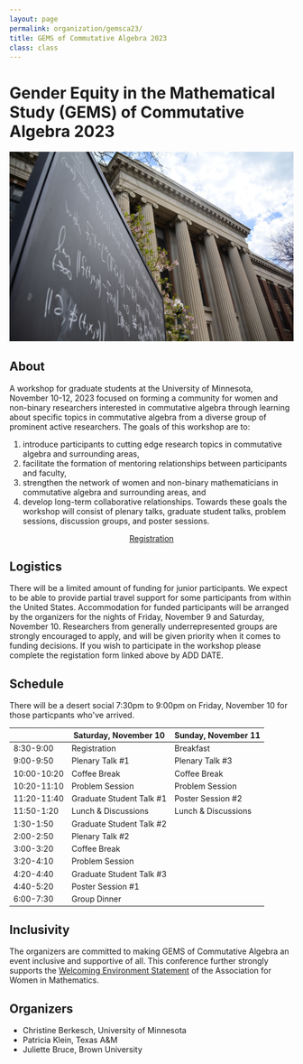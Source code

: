 ```yaml
---
layout: page
permalink: organization/gemsca23/
title: GEMS of Commutative Algebra 2023
class: class
---
```


# Gender Equity in the Mathematical Study (GEMS) of Commutative Algebra 2023
![GOS](/images/umn.jpg "UMN Math Building")

## About
A workshop for graduate students at the University of Minnesota, November 10-12, 2023 focused on forming a community for women and non-binary researchers interested in commutative algebra through learning about specific topics in commutative algebra from a diverse group of prominent active researchers. The goals of this workshop are to:
1. introduce participants to cutting edge research topics in commutative algebra and surrounding areas,
2. facilitate the formation of mentoring relationships between participants and faculty,
3. strengthen the network of women and non-binary mathematicians in commutative
algebra and surrounding areas, and
4. develop long-term collaborative relationships.
Towards these goals the workshop will consist of plenary talks, graduate student talks, problem sessions, discussion groups, and poster sessions.

<div class="button-container" style="text-align: center">
    <a href="https://scholar.harvard.edu/files/joeharris/files/000-final-3264.pdf" class="button" style="margin:5px">
    <i class="fas fa-book" aria-hidden="true"></i>
    Registration
    </a>
</div>

## Logistics

There will be a limited amount of funding for junior participants. We expect to be able to provide partial travel support for some participants from within the United States. Accommodation for funded participants will be arranged by the organizers for the nights of Friday, November 9 and Saturday, November 10. Researchers from generally underrepresented groups are strongly encouraged to apply, and will be given priority when it comes to funding decisions. If you wish to participate in the workshop please complete the registation form linked above by ADD DATE.

## Schedule 

There will be a desert social 7:30pm to 9:00pm on Friday, November 10 for those particpants who've arrived.

|                     | Saturday, November 10      | Sunday, November 11 |
| --------              | ---------  | -----  |
| 8:30-9:00 | Registration | Breakfast |
| 9:00-9:50 | Plenary Talk #1 | Plenary Talk #3 |
| 10:00-10:20 | Coffee Break | Coffee Break |
| 10:20-11:10 | Problem Session | Problem Session |
| 11:20-11:40 | Graduate Student Talk #1 | Poster Session #2 |
| 11:50-1:20 | Lunch & Discussions | Lunch & Discussions |
| 1:30-1:50 | Graduate Student Talk #2 | |
| 2:00-2:50 | Plenary Talk #2 | |
| 3:00-3:20 | Coffee Break | |
| 3:20-4:10 | Problem Session | |
| 4:20-4:40 | Graduate Student Talk #3 | |
| 4:40-5:20 | Poster Session #1 | |
| 6:00-7:30 | Group Dinner | |


## Inclusivity

The organizers are committed to making GEMS of Commutative Algebra an event inclusive and supportive of all. This conference further strongly supports the [Welcoming Environment Statement](https://awm-math.org/policy-advocacy/welcoming-environment/) of the Association for Women in Mathematics.

## Organizers
- Christine Berkesch, University of Minnesota
- Patricia Klein, Texas A&M
- Juliette Bruce, Brown University

